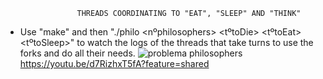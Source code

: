                     THREADS COORDINATING TO "EAT", "SLEEP" AND "THINK"

- Use "make" and then "./philo <nºphilosophers> <tºtoDie> <tºtoEat> <tºtoSleep>" to watch the logs of the threads that take turns to use the forks and do all their needs.
![problema philosophers](https://imgur.com/a/DikC1vA.png)
https://youtu.be/d7RizhxT5fA?feature=shared
